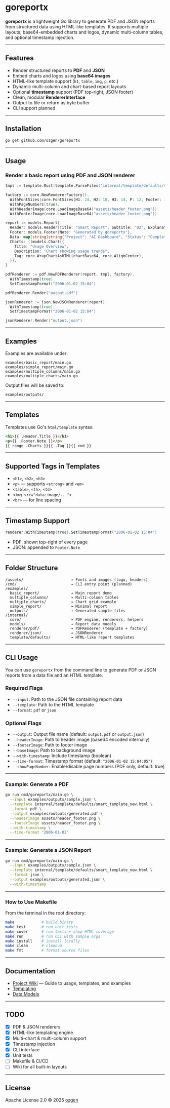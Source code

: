 # goreportx

**goreportx** is a lightweight Go library to generate PDF and JSON reports from structured data using HTML-like templates.
It supports multiple layouts, base64-embedded charts and logos, dynamic multi-column tables, and optional timestamp injection.

---

## Features

* Render structured reports to **PDF** and **JSON**
* Embed charts and logos using **base64 images**
* HTML-like template support (`h1`, `table`, `img`, `p`, etc.)
* Dynamic multi-column and chart-based report layouts
* Optional **timestamp** support (PDF top-right, JSON footer)
* Clean, modular **RendererInterface**
* Output to file or return as byte buffer
* CLI support planned

---

## Installation

```bash
go get github.com/ozgen/goreportx
```

---

## Usage

### Render a basic report using PDF and JSON renderer

```go
tmpl := template.Must(template.ParseFiles("internal/template/defaults/smart_template_new.html"))

factory := core.NewRendererFactory().
  WithFontSizes(core.FontSizes{H1: 24, H2: 18, H3: 14, P: 12, Footer: 10}).
  WithPageNumbers(true).
  WithHeaderImage(core.LoadImageBase64("assets/header_footer.png")).
  WithFooterImage(core.LoadImageBase64("assets/header_footer.png"))

report := models.Report{
  Header: models.Header{Title: "Smart Report", Subtitle: "Q2", Explanation: "Auto-generated"},
  Footer: models.Footer{Note: "Generated by goreportx"},
  Data: map[string]string{"Project": "AI Dashboard", "Status": "Complete"},
  Charts: []models.Chart{{
    Title: "Usage Overview",
    Description: "Chart showing usage trends",
    Tag: core.WrapChartAsHTML(chartBase64, core.AlignCenter),
  }},
}

pdfRenderer := pdf.NewPDFRenderer(report, tmpl, factory).
  WithTimestamp(true).
  SetTimestampFormat("2006-01-02 15:04")

pdfRenderer.Render("output.pdf")

jsonRenderer := json.NewJSONRenderer(report).
  WithTimestamp(true).
  SetTimestampFormat("2006-01-02 15:04")

jsonRenderer.Render("output.json")
```

---

## Examples

Examples are available under:

```
examples/basic_report/main.go
examples/simple_report/main.go
examples/multiple_columns/main.go
examples/multiple_charts/main.go
```

Output files will be saved to:

```
examples/outputs/
```

---

## Templates

Templates use Go's `html/template` syntax:

```html
<h1>{{ .Header.Title }}</h1>
<p>{{ .Footer.Note }}</p>
{{ range .Charts }}{{ .Tag }}{{ end }}
```

---

## Supported Tags in Templates

* `<h1>`, `<h2>`, `<h3>`
* `<p>` — supports `<strong>` and `<em>`
* `<table>`, `<th>`, `<td>`
* `<img src="data:image/...">`
* `<br>` — for line spacing

---

## Timestamp Support

```go
renderer.WithTimestamp(true).SetTimestampFormat("2006-01-02 15:04")
```

* PDF: shown top-right of every page
* JSON: appended to `Footer.Note`

---

## Folder Structure

```
/assets/                     → Fonts and images (logo, headers)
/cmd/                        → CLI entry point (planned)
/examples/
  basic_report/              → Main report demo
  multiple_columns/          → Multi-column tables
  multiple_charts/           → Chart grid example
  simple_report/             → Minimal report
  outputs/                   → Generated sample files
/internal/
  core/                      → PDF engine, renderers, helpers
  models/                    → Report data models
  renderer/pdf/              → PDFRenderer (template + factory)
  renderer/json/             → JSONRenderer
  template/defaults/         → HTML-like report templates
```

---

## CLI Usage

You can use `goreportx` from the command line to generate PDF or JSON reports from a data file and an HTML template.

### Required Flags

* `--input`: Path to the JSON file containing report data
* `--template`: Path to the HTML template
* `--format`: `pdf` or `json`

### Optional Flags

* `--output`: Output file name (default: `output.pdf` or `output.json`)
* `--headerImage`: Path to header image (base64 encoded internally)
* `--footerImage`: Path to footer image
* `--baseImage`: Path to background image
* `--with-timestamp`: Include timestamp (boolean)
* `--time-format`: Timestamp format (default: `"2006-01-02 15:04:05"`)
* `--showPageNumber`: Enable/disable page numbers (PDF only, default: true)

---

### Example: Generate a PDF

```bash
go run cmd/goreportx/main.go \
  --input examples/outputs/sample.json \
  --template internal/template/defaults/smart_template_new.html \
  --format pdf \
  --output examples/outputs/generated.pdf \
  --headerImage assets/header_footer.png \
  --footerImage assets/header_footer.png \
  --with-timestamp \
  --time-format "2006-01-02"
```

---

### Example: Generate a JSON Report

```bash
go run cmd/goreportx/main.go \
  --input examples/outputs/sample.json \
  --template internal/template/defaults/smart_template_new.html \
  --format json \
  --output examples/outputs/generated.json \
  --with-timestamp
```

---
###  How to Use Makefile

From the terminal in the root directory:

```bash
make            # build binary
make test       # run unit tests
make cover      # run tests + show HTML coverage
make run        # run CLI with sample args
make install    # install locally
make clean      # cleanup
make fmt        # format source files
```

---

## Documentation

* [Project Wiki](https://github.com/ozgen/goreportx/wiki) — Guide to usage, templates, and examples
* [Templating](https://github.com/ozgen/goreportx/wiki/Templating-in-goreportx)
* [Data Models](https://github.com/ozgen/goreportx/wiki/Data-Models)

---

## TODO

* [x] PDF & JSON renderers
* [x] HTML-like templating engine
* [x] Multi-chart & multi-column support
* [x] Timestamp injection
* [x] CLI interface
* [x] Unit tests
* [ ] Makefile & CI/CD
* [ ] Wiki for all built-in layouts

---

## License

Apache License 2.0 © 2025 [ozgen](https://github.com/ozgen)

